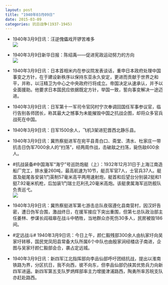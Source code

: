 ```yaml
---
layout: post
title: "1940年03月09日"
date: 2015-03-09
categories: 抗日战争(1937-1945)
---
```


<meta name="referrer" content="no-referrer" />

- 1940年3月9日讯：汪逆傀儡戏开锣苦难多 <br/><img src="https://ww1.sinaimg.cn/large/aca367d8jw1epzu1nqdm2j206706bglz.jpg" />

- 1940年3月9日新华日报：陈绍禹——促进宪政运动努力的方向 <br/><img src="https://ww1.sinaimg.cn/large/aca367d8jw1epzsaq64hpj211l0hfjy4.jpg" />

- 1940年3月9日讯：日本首相米内在参议院发表谈话，重申日本政府处理中国事变之方针，在于建设新秩序以保持东亚永久安定，更进而贡献于世界之和平，并称，以汪精卫为中心之中央政府行将成立。帝国决定从速承认，并予以全面援助。他要求日本国民应依据既定方针，举国一致，誓向事变解决一途迈进。 

- 1940年3月9日讯：日军第十一军司令官冈村宁次奉调回国任军事参议官，临行告别各师团长，称其最大之憾事为未能摧毁中国之抗战企图，却将众多官兵战死在中国。 

- 1940年3月9日讯：日军1500余人，飞机3架进犯晋西北静乐县。 

- 1940年3月9日讯：冀热察挺进军在宛平县青白口、斋堂、清水、杜家庄一带抗击日伪军7000余人的“扫荡”，经两周作战，击破敌之扫荡，毙伤敌600余人。 

- #抗战装备#中国海军“海宁”号巡防炮艇（上）：1932年12月31日于上海江南造船厂完工，排水量260吨，最高航速为10节，艇员军官7人，士官兵37人。艇首及艇尾各安装1门英制57毫米高平两用速射炮，艇首和后望台分别装2挺和1挺7.92毫米机枪，后加装1门瑞士厄利孔20毫米高炮。该艇隶属海军巡防舰队负责巡弋。 <br/><img src="https://ww2.sinaimg.cn/large/aca367d8jw1epz8z0e5nqj20b405fdg9.jpg" />

- 1940年3月9日讯：冀热察挺进军第七游击总队夜宿遵化县南营村，因汉奸告密，遭日伪军合围，激战终日，在援军接应下突出重围，但第七总队政治部主任姜林、参谋长阎祖皋在战斗中牺牲，当地群众亦死伤30多人，民房被毁186间。 

- #定远战斗# 1940年3月9日讯：今日上午，颜仁毅残部300余人由杭家圩向吴家圩转移，国民党凤阳县常备大队所属6个中队也由殷家涧经楼店子南进，企图与吴家圩颜仁毅部会合，袭占定远城。 

- 1940年3月9日讯：新四军江北指挥部向李品仙部呼吁团结抗战，提出以淮南铁路为界，分区抗日，我不向西，彼不向东，但李品仙部仍挟其优势兵力向新四军进逼。新四军第五支队罗炳辉部率主力增援津浦路西，陶勇所率苏皖支队亦赶赴路西。 

